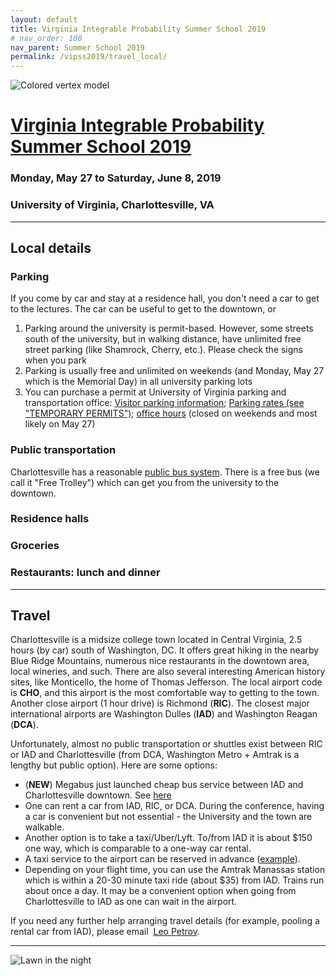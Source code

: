 ```yaml
---
layout: default
title: Virginia Integrable Probability Summer School 2019
# nav_order: 100
nav_parent: Summer School 2019
permalink: /vipss2019/travel_local/
---
```


<img class="mb-4" src="{{site.url}}/img/color-vertex.jpg" style="max-width:100%" alt="Colored vertex model">

# <a href="{{site.url}}/vipss2019/">Virginia Integrable Probability Summer School 2019</a>

### Monday, May 27 to Saturday, June 8, 2019

### University of Virginia, Charlottesville, VA

---

<h2 class="mb-3">Local details</h2>

<h3 class="mb-3">Parking</h3>

If you come by car and stay at a residence hall, you don't need a car to get to the lectures. The car can be useful to get to the downtown, or 

1. Parking around the university is permit-based. However, some streets south of the university, but in walking distance, have unlimited free street parking (like Shamrock, Cherry, etc.). Please check the signs when you park
2. Parking is usually free and unlimited on weekends (and Monday, May 27 which is the Memorial Day) in all university parking lots
2. You can purchase a permit at University of Virginia parking and transportation office:
[Visitor parking information](https://parking.virginia.edu/visitor-parking);
[Parking rates (see "TEMPORARY PERMITS")](https://parking.virginia.edu/system/files/VisitorRates.pdf);
[office hours](https://parking.virginia.edu/contact) (closed on weekends and most likely on May 27)

<h3 class="mb-3">Public transportation</h3>

Charlottesville has a reasonable [public bus system](http://www.charlottesville.org/departments-and-services/city-services/charlottesville-area-transit-cat). There is a free bus (we call it "Free Trolley")
which can get you from the university to the downtown. 

<h3 class="mb-3">Residence halls</h3>



<h3 class="mb-3">Groceries</h3>



<h3 class="mb-3">Restaurants: lunch and dinner</h3>



---

<h2 class="mb-3">Travel</h2>

Charlottesville is a midsize college town located in Central Virginia,
2.5 hours (by car) south of Washington, DC. It offers great hiking in
the nearby Blue Ridge Mountains, numerous nice restaurants in the
downtown area, local wineries, and such. There are also several
interesting American history sites, like Monticello, the home of
Thomas Jefferson. The local airport code is **CHO**, and this airport is
the most comfortable way to getting to the town. Another close airport (1 hour drive) is Richmond (**RIC**). The closest major international airports
are Washington Dulles (**IAD**) and Washington Reagan (**DCA**). 

Unfortunately, almost no public
transportation or shuttles exist 
between RIC or IAD and Charlottesville (from DCA, Washington Metro + Amtrak is a lengthy but public option). 
Here are some options:
- (**NEW**) Megabus just launched cheap bus service between IAD and Charlottesville downtown. See [here](https://us.megabus.com/route-guides/charlottesville-to-dulles-washington-airport-iad-bus)
- One can rent a car from IAD, RIC, or DCA. During the conference, having a car is convenient but not essential - the University and the town are walkable.
- Another option is to take a taxi/Uber/Lyft. To/from IAD it is about $150 one way, which is comparable to a one-way car rental.
- A taxi service to the airport can be reserved in advance ([example](http://thecollegecab.com/Home_Page.html)).
- Depending on your flight time, you can use the Amtrak Manassas station which is within a 20-30 minute taxi ride (about $35) from IAD. Trains run about once a day. It may be a convenient option when going from Charlottesville to IAD as one can wait in the airport.

If you need any further help arranging travel details (for example, pooling a rental car from IAD), please email&nbsp; 
<a href="mailto:lenia.petrov@gmail.com"><i class="fa fa-envelope" aria-hidden="true"></i> Leo Petrov</a>.

---

<img class="mt-4" src="{{site.url}}/img/lawn-night.jpg" style="max-width:100%" alt="Lawn in the night">